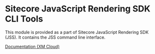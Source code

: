 # Sitecore JavaScript Rendering SDK CLI Tools

This module is provided as a part of Sitecore JavaScript Rendering SDK (JSS). It contains the JSS command line interface.

<!---
@TODO: Update to next version docs before release
-->

[Documentation (XM Cloud)](https://doc.sitecore.com/xmc/en/developers/xm-cloud/sitecore-javascript-rendering-sdk-cli-tools.html)
